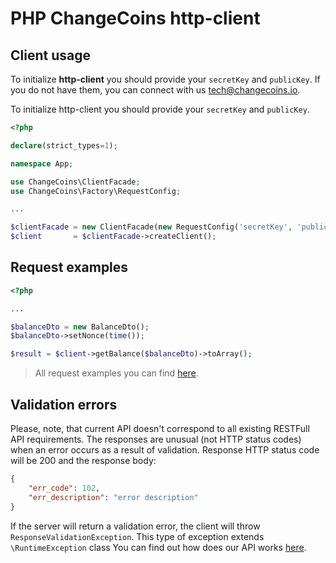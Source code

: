 # PHP ChangeCoins http-client

## Client usage

To initialize **http-client** you should provide your `secretKey` and `publicKey`.
If you do not have them, you can connect with us [tech@changecoins.io](mailto:tech@changecoins.io).

To initialize http-client you should provide your `secretKey` and `publicKey`.

```php
<?php

declare(strict_types=1);

namespace App;

use ChangeCoins\ClientFacade;
use ChangeCoins\Factory\RequestConfig;

...

$clientFacade = new ClientFacade(new RequestConfig('secretKey', 'publicKey'));
$client       = $clientFacade->createClient();
```

## Request examples

```php
<?php

...

$balanceDto = new BalanceDto();
$balanceDto->setNonce(time());

$result = $client->getBalance($balanceDto)->toArray();
```
> All request examples you can find [here](https://github.com/Changecoins/http-client/tree/master/examples).

## Validation errors

Please, note, that current API doesn't correspond to all existing RESTFull API requirements.
The responses are unusual (not HTTP status codes) when an error occurs as a result of validation.
Response HTTP status code will be 200 and the response body:
```json
{
    "err_code": 102,
    "err_description": "error description"
}
```

If the server will return a validation error, the client will throw `ResponseValidationException`.
This type of exception extends `\RuntimeException` class
You can find out how does our API works [here](https://documenter.getpostman.com/view/13288095/TVsvfS6E).
